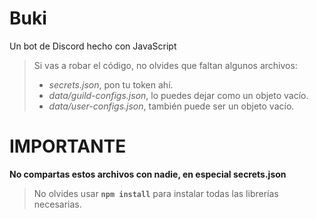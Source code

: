 # Buki
Un bot de Discord hecho con JavaScript

> Si vas a robar el código, no olvides que faltan algunos archivos:
> - *secrets.json*, pon tu token ahí.
> - *data/guild-configs.json*, lo puedes dejar como un objeto vacío.
> - *data/user-configs.json*, también puede ser un objeto vacío.


# IMPORTANTE
**No compartas estos archivos con nadie, en especial secrets.json**

> No olvides usar **`npm install`** para instalar todas las librerías necesarias.